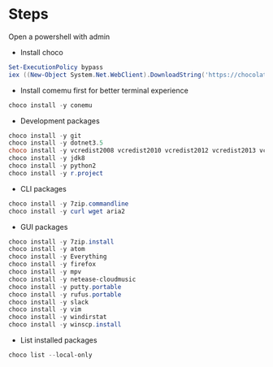 # Steps

Open a powershell with admin

* Install choco

```ps1
Set-ExecutionPolicy bypass
iex ((New-Object System.Net.WebClient).DownloadString('https://chocolatey.org/install.ps1'))
```

* Install comemu first for better terminal experience

```ps1
choco install -y conemu
```

* Development packages

```ps1
choco install -y git
choco install -y dotnet3.5
choco install -y vcredist2008 vcredist2010 vcredist2012 vcredist2013 vcredist2015
choco install -y jdk8
choco install -y python2
choco install -y r.project
```

* CLI packages

```ps1
choco install -y 7zip.commandline
choco install -y curl wget aria2
```

* GUI packages

```ps1
choco install -y 7zip.install
choco install -y atom
choco install -y Everything
choco install -y firefox
choco install -y mpv
choco install -y netease-cloudmusic
choco install -y putty.portable
choco install -y rufus.portable
choco install -y slack
choco install -y vim
choco install -y windirstat
choco install -y winscp.install  
```

* List installed packages

```ps1
choco list --local-only
```
